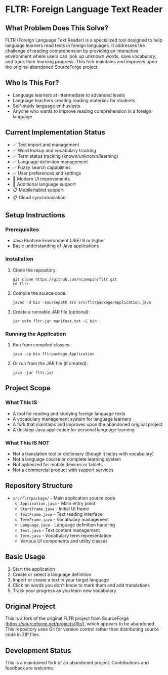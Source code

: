 # FLTR: Foreign Language Text Reader

## What Problem Does This Solve?
FLTR (Foreign Language Text Reader) is a specialized tool designed to help language learners read texts in foreign languages. It addresses the challenge of reading comprehension by providing an interactive environment where users can look up unknown words, save vocabulary, and track their learning progress. This fork maintains and improves upon the original abandoned SourceForge project.

## Who Is This For?
- Language learners at intermediate to advanced levels
- Language teachers creating reading materials for students
- Self-study language enthusiasts
- Anyone who wants to improve reading comprehension in a foreign language

## Current Implementation Status
- ✅ Text import and management
- ✅ Word lookup and vocabulary tracking
- ✅ Term status tracking (known/unknown/learning)
- ✅ Language definition management
- ✅ Fuzzy search capabilities
- ✅ User preferences and settings
- 🚧 Modern UI improvements
- 🚧 Additional language support
- 📋 Mobile/tablet support
- 📋 Cloud synchronization

## Setup Instructions

### Prerequisites
- Java Runtime Environment (JRE) 8 or higher
- Basic understanding of Java applications

### Installation
1. Clone the repository:
   ```
   git clone https://github.com/nczempin/fltr.git
   cd fltr
   ```

2. Compile the source code:
   ```
   javac -d bin -sourcepath src src/fltrpackage/Application.java
   ```

3. Create a runnable JAR file (optional):
   ```
   jar cvfm fltr.jar manifest.txt -C bin .
   ```

### Running the Application
1. Run from compiled classes:
   ```
   java -cp bin fltrpackage.Application
   ```

2. Or run from the JAR file (if created):
   ```
   java -jar fltr.jar
   ```

## Project Scope

### What This IS
- A tool for reading and studying foreign language texts
- A vocabulary management system for language learners
- A fork that maintains and improves upon the abandoned original project
- A desktop Java application for personal language learning

### What This IS NOT
- Not a translation tool or dictionary (though it helps with vocabulary)
- Not a language course or complete learning system
- Not optimized for mobile devices or tablets
- Not a commercial product with support services

## Repository Structure
- `src/fltrpackage/` - Main application source code
  - `Application.java` - Main entry point
  - `StartFrame.java` - Initial UI frame
  - `TextFrame.java` - Text reading interface
  - `TermFrame.java` - Vocabulary management
  - `Language.java` - Language definition handling
  - `Text.java` - Text content management
  - `Term.java` - Vocabulary term representation
  - Various UI components and utility classes

## Basic Usage
1. Start the application
2. Create or select a language definition
3. Import or create a text in your target language
4. Click on words you don't know to mark them and add translations
5. Track your progress as you learn new vocabulary

## Original Project
This is a fork of the original FLTR project from SourceForge (https://sourceforge.net/projects/fltr/), which appears to be abandoned. This repository uses Git for version control rather than distributing source code in ZIP files.

## Development Status
This is a maintained fork of an abandoned project. Contributions and feedback are welcome.
